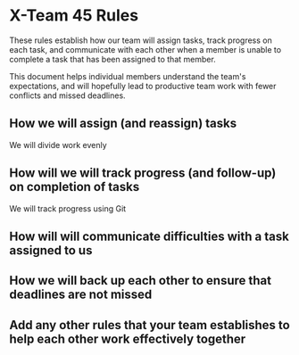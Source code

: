 # X-Team 45 Rules

These rules establish how our team will assign tasks,
track progress on each task, and communicate with each other 
when a member is unable to complete a task that has been assigned to that member.

This document helps individual members understand the team's expectations,
and will hopefully lead to productive team work with fewer conflicts
and missed deadlines.

## How we will assign (and reassign) tasks
We will divide work evenly


## How will we will track progress (and follow-up) on completion of tasks
We will track progress using Git


## How will will communicate difficulties with a task assigned to us



## How we will back up each other to ensure that deadlines are not missed



## Add any other rules that your team establishes to help each other work effectively together




